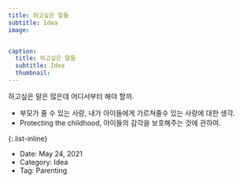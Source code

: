 ```yaml
---
title: 하고싶은 말들
subtitle: Idea
image: 


caption:
  title: 하고싶은 말들
  subtitle: Idea
  thumbnail: 
---
```


하고싶은 말은 많은데 어디서부터 해야 할까.  
- 부모가 줄 수 있는 사랑, 내가 아이들에게 가르쳐줄수 있는 사랑에 대한 생각. 
- Protecting the childhood, 아이들의 감각을 보호해주는 것에 관하여. 



{:.list-inline}
- Date: May 24, 2021
- Category: Idea
- Tag: Parenting

